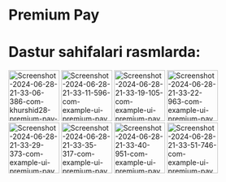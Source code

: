 # Premium Pay

# Dastur sahifalari rasmlarda: 

<a href="https://ibb.co/SR1vG4K"><img src="https://i.ibb.co/Bq7sF5g/Screenshot-2024-06-28-21-33-06-386-com-khurshid28-premium-pay-out.jpg" alt="Screenshot-2024-06-28-21-33-06-386-com-khurshid28-premium-pay-out" border="0" width=100></a>
<a href="https://ibb.co/qYjn7vD"><img src="https://i.ibb.co/23h6WTF/Screenshot-2024-06-28-21-33-11-596-com-example-ui-premium-pay.jpg" alt="Screenshot-2024-06-28-21-33-11-596-com-example-ui-premium-pay" border="0" width=100></a>
<a href="https://ibb.co/rvp91Nq"><img src="https://i.ibb.co/kMDZWvz/Screenshot-2024-06-28-21-33-19-105-com-example-ui-premium-pay.jpg" alt="Screenshot-2024-06-28-21-33-19-105-com-example-ui-premium-pay" border="0" width=100></a>
<a href="https://ibb.co/Kqd1VRb"><img src="https://i.ibb.co/YkmrfYP/Screenshot-2024-06-28-21-33-22-963-com-example-ui-premium-pay.jpg" alt="Screenshot-2024-06-28-21-33-22-963-com-example-ui-premium-pay" border="0" width=100></a>
<a href="https://ibb.co/RPwZYkF"><img src="https://i.ibb.co/TR3pYxf/Screenshot-2024-06-28-21-33-29-373-com-example-ui-premium-pay.jpg" alt="Screenshot-2024-06-28-21-33-29-373-com-example-ui-premium-pay" border="0" width=100></a>
<a href="https://ibb.co/hRyGn8r"><img src="https://i.ibb.co/1fLCp2B/Screenshot-2024-06-28-21-33-35-317-com-example-ui-premium-pay.jpg" alt="Screenshot-2024-06-28-21-33-35-317-com-example-ui-premium-pay" border="0" width=100></a>
<a href="https://ibb.co/cYw81zb"><img src="https://i.ibb.co/6X8tm6v/Screenshot-2024-06-28-21-33-40-951-com-example-ui-premium-pay.jpg" alt="Screenshot-2024-06-28-21-33-40-951-com-example-ui-premium-pay" border="0" width=100></a>
<a href="https://ibb.co/qY7f3zr"><img src="https://i.ibb.co/LdYWXMZ/Screenshot-2024-06-28-21-33-51-746-com-example-ui-premium-pay.jpg" alt="Screenshot-2024-06-28-21-33-51-746-com-example-ui-premium-pay" border="0" width=100></a>
